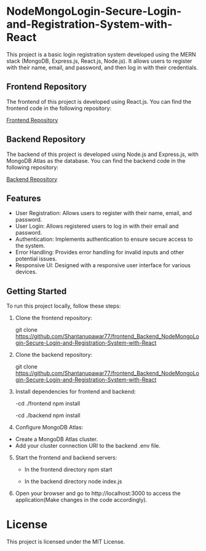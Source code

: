 # NodeMongoLogin-Secure-Login-and-Registration-System-with-React

This project is a basic login registration system developed using the MERN stack (MongoDB, Express.js, React.js, Node.js). It allows users to register with their name, email, and password, and then log in with their credentials.

## Frontend Repository

The frontend of this project is developed using React.js. You can find the frontend code in the following repository:

[Frontend Repository](https://github.com/Shantanupawar77/frontend_Backend_NodeMongoLogin-Secure-Login-and-Registration-System-with-React)

## Backend Repository

The backend of this project is developed using Node.js and Express.js, with MongoDB Atlas as the database. You can find the backend code in the following repository:

[Backend Repository](https://github.com/Shantanupawar77/Backend_NodeMongoLogin-Secure-Login-and-Registration-System-with-React)

## Features

- User Registration: Allows users to register with their name, email, and password.
- User Login: Allows registered users to log in with their email and password.
- Authentication: Implements authentication to ensure secure access to the system.
- Error Handling: Provides error handling for invalid inputs and other potential issues.
- Responsive UI: Designed with a responsive user interface for various devices.

## Getting Started

To run this project locally, follow these steps:

1. Clone the frontend repository:

   git clone <https://github.com/Shantanupawar77/frontend_Backend_NodeMongoLogin-Secure-Login-and-Registration-System-with-React>

2. Clone the backend repository:
  
   git clone <https://github.com/Shantanupawar77/frontend_Backend_NodeMongoLogin-Secure-Login-and-Registration-System-with-React>

  
3. Install dependencies for frontend and backend:
   
    -cd ./frontend
    npm install
   
    -cd ./backend
    npm install
   
4. Configure MongoDB Atlas:
  - Create a MongoDB Atlas cluster.
  - Add your cluster connection URI to the backend .env file.
    
5. Start the frontend and backend servers:
      - In the frontend directory
        npm start

      - In the backend directory
        node index.js

6. Open your browser and go to http://localhost:3000 to access the application(Make changes in the code accordingly).

# License
This project is licensed under the MIT License.

   
   
